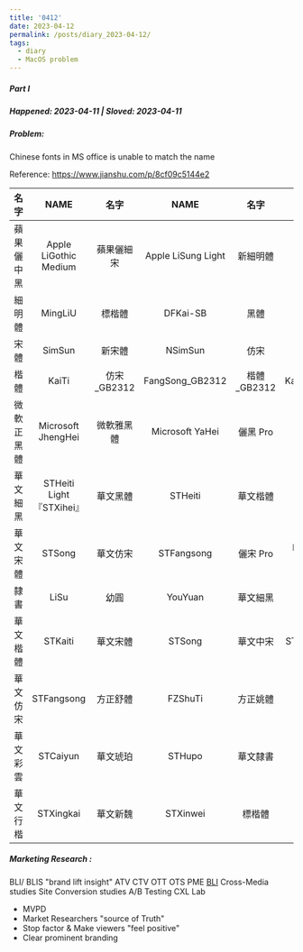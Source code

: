 ```yaml
---
title: '0412'
date: 2023-04-12
permalink: /posts/diary_2023-04-12/
tags:
  - diary
  - MacOS problem
---
```

##### Part I 
##### Happened: 2023-04-11 | Sloved: 2023-04-11
##### Problem: 
Chinese fonts in MS office is unable to match the name

Reference: <https://www.jianshu.com/p/8cf09c5144e2>

|名字|NAME|名字|NAME|名字|NAME|
|:--------:|:-------:|:--------:|:--------:|:-------:|:--------:|
|蘋果儷中黑|Apple LiGothic Medium|蘋果儷細宋|Apple LiSung Light|新細明體|PMingLiU|
|細明體|MingLiU|標楷體|DFKai-SB|黑體|SimHei|
|宋體|SimSun|新宋體|NSimSun|仿宋|FangSong|
|楷體|KaiTi|仿宋_GB2312|FangSong_GB2312|楷體_GB2312|KaiTi_GB2312|
|微軟正黑體|Microsoft JhengHei|微軟雅黑體|Microsoft YaHei|儷黑 Pro|LiHei Pro Medium|
|華文細黑|STHeiti Light 『STXihei』|華文黑體|STHeiti|華文楷體|STKaiti|
|華文宋體|STSong|華文仿宋|STFangsong|儷宋 Pro|LiSong Pro Light|
|隸書|LiSu|幼圓|YouYuan|華文細黑|STXihei| 
|華文楷體|STKaiti|華文宋體|STSong|華文中宋|STZhongsong|
|華文仿宋|STFangsong|方正舒體|FZShuTi|方正姚體|FZYaoti|
|華文彩雲|STCaiyun|華文琥珀|STHupo|華文隸書|STLiti|
|華文行楷|STXingkai|華文新魏|STXinwei|標楷體|BiauKai|

##### Marketing Research :
BLI/ BLIS "brand lift insight"  ATV CTV OTT OTS PME
[BLI](https://www.thinkwithgoogle.com/marketing-strategies/video/brand-lift-metrics-and-insights/#:~:text=Brand%20Lift%20is%20a%20measurement,%2C%20favorability%2C%20and%20purchase%20intent.)
Cross-Media studies
Site Conversion studies
A/B Testing 
CXL Lab

- MVPD
- Market Researchers "source of Truth"
- Stop factor & Make viewers "feel positive"
- Clear prominent branding

